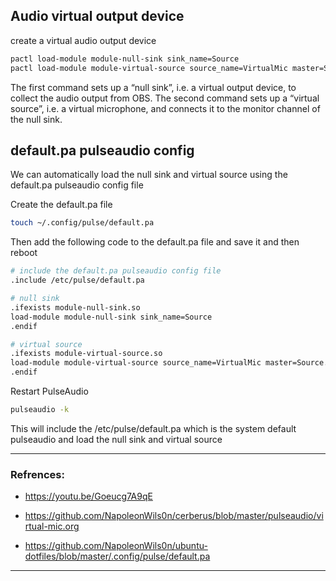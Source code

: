 ## Audio virtual output device

create a virtual audio output device

```bash
pactl load-module module-null-sink sink_name=Source
pactl load-module module-virtual-source source_name=VirtualMic master=Source.monitor
```

The first command sets up a “null sink”, i.e. a virtual output device, to collect the audio output from OBS. 
The second command sets up a “virtual source”, i.e. a virtual microphone, and connects it to the monitor channel of the null sink.

## default.pa pulseaudio config

We can automatically load the null sink and virtual source using the default.pa pulseaudio config file

Create the default.pa file 

```bash
touch ~/.config/pulse/default.pa
```

Then add the following code to the default.pa file and save it and then reboot

```bash conf
# include the default.pa pulseaudio config file
.include /etc/pulse/default.pa

# null sink
.ifexists module-null-sink.so
load-module module-null-sink sink_name=Source
.endif

# virtual source
.ifexists module-virtual-source.so
load-module module-virtual-source source_name=VirtualMic master=Source.monitor
.endif
```

Restart PulseAudio
```bash 
pulseaudio -k
```

This will include the /etc/pulse/default.pa
which is the system default pulseaudio and load the null sink and virtual source

<hr>

### Refrences:

- https://youtu.be/Goeucg7A9qE

- https://github.com/NapoleonWils0n/cerberus/blob/master/pulseaudio/virtual-mic.org

- https://github.com/NapoleonWils0n/ubuntu-dotfiles/blob/master/.config/pulse/default.pa

<hr>